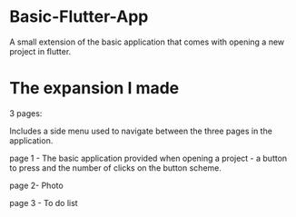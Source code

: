# Basic-Flutter-App
A small extension of the basic application that comes with opening a new project in flutter.

# The expansion I made
3 pages:

Includes a side menu used to navigate between the three pages in the application.

page 1 - The basic application provided when opening a project - a button to press and the number of clicks on the button scheme.

page 2- Photo 

page 3 - To do list


